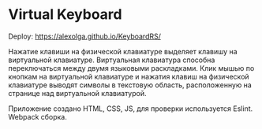# Virtual Keyboard

Deploy: https://alexolga.github.io/KeyboardRS/

Нажатие клавиши на физической клавиатуре выделяет клавишу на виртуальной клавиатуре.
Виртуальная клавиатура способна переключаться между двумя языковыми раскладками. Клик мышью по кнопкам на виртуальной клавиатуре и нажатия клавиш на физической клавиатуре выводят символы в текстовую область, расположенную на странице над виртуальной клавиатурой.

Приложение создано HTML, CSS, JS, для проверки используется Eslint.  Webpack сборка.
